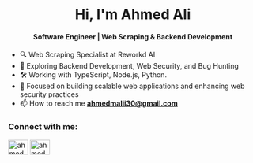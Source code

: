<h1 align="center">Hi, I'm Ahmed Ali</h1>
<h4 align="center">Software Engineer | Web Scraping & Backend Development</h4>

- 🔍 Web Scraping Specialist at Reworkd AI
- 🚀 Exploring Backend Development, Web Security, and Bug Hunting
- 🛠️ Working with TypeScript, Node.js, Python.
- 🧩 Focused on building scalable web applications and enhancing web security practices
- 📫 How to reach me **ahmedmalii30@gmail.com**
<h3 align="left">Connect with me:</h3>
<p align="left">
<a href="https://www.linkedin.com/in/ahmedaliiv" target="blank"><img align="center" src="https://raw.githubusercontent.com/rahuldkjain/github-profile-readme-generator/master/src/images/icons/Social/linked-in-alt.svg" alt="ahmedaliv" height="30" width="40" /></a>
<a href="https://www.leetcode.com/ahmedaliv" target="blank"><img align="center" src="https://raw.githubusercontent.com/rahuldkjain/github-profile-readme-generator/master/src/images/icons/Social/leet-code.svg" alt="ahmedaliv" height="30" width="40" /></a>
</p>
